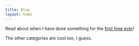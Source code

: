 ```yaml
---
title: Blog
layout: home
---
```

Read about when I have done something for the [first time ever](/first-times)!

The other categories are cool too, I guess.
